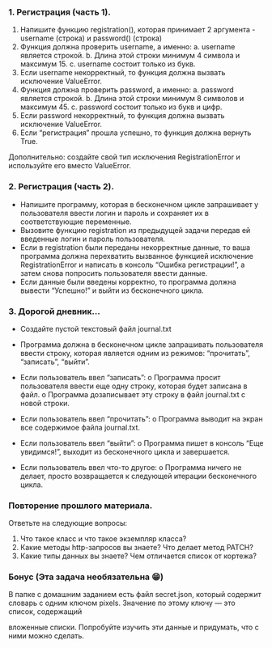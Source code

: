 ### 1. Регистрация (часть 1).

1. Напишите функцию registration(), которая принимает 2 аргумента -
username (строка) и password() (строка)
2. Функция должна проверить username, а именно:
a. username является строкой.
b. Длина этой строки минимум 4 символа и максимум 15.
c. username состоит только из букв.
3. Если username некорректный, то функция должна вызвать исключение
ValueError.
4. Функция должна проверить password, а именно:
a. password является строкой.
b. Длина этой строки минимум 8 символов и максимум 45.
c. password состоит только из букв и цифр.
5. Если password некорректный, то функция должна вызвать исключение
ValueError.
6. Если “регистрация” прошла успешно, то функция должна вернуть True.

Дополнительно: создайте свой тип исключения RegistrationError и используйте
его вместо ValueError.

### 2. Регистрация (часть 2).

- Напишите программу, которая в бесконечном цикле запрашивает у
пользователя ввести логин и пароль и сохраняет их в соответствующие
переменные.
- Вызовите функцию registration из предыдущей задачи передав ей
введенные логин и пароль пользователя.
- Если в registration были переданы некорректные данные, то ваша
программа должна перехватить вызванное функцией исключение
RegistrationError и написать в консоль “Ошибка регистрации!”, а затем
снова попросить пользователя ввести данные.
- Если данные были введены корректно, то программа должна вывести
“Успешно!” и выйти из бесконечного цикла.

### 3. Дорогой дневник...
- Создайте пустой текстовый файл journal.txt
- Программа должна в бесконечном цикле запрашивать пользователя
ввести строку, которая является одним из режимов: “прочитать”,
“записать”, “выйти”.
- Если пользователь ввел “записать”:
o Программа просит пользователя ввести еще одну строку, которая
будет записана в файл.
o Программа дозаписывает эту строку в файл journal.txt c новой
строки.

- Если пользователь ввел “прочитать”:
o Программа выводит на экран все содержимое файла journal.txt.
- Если пользователь ввел “выйти”:
o Программа пишет в консоль “Еще увидимся!”, выходит из
бесконечного цикла и завершается.
- Если пользователь ввел что-то другое:
o Программа ничего не делает, просто возвращается к следующей
итерации бесконечного цикла.

### Повторение прошлого материала.

Ответьте на следующие вопросы:
1. Что такое класс и что такое экземпляр класса?
2. Какие методы http-запросов вы знаете? Что делает метод PATCH?
3. Какие типы данных вы знаете? Чем отличается список от кортежа?

### Бонус (Эта задача необязательна 😁)

В папке с домашним заданием есть файл secret.json, который содержит словарь с
одним ключом pixels. Значение по этому ключу — это список, содержащий

вложенные списки. Попробуйте изучить эти данные и придумать, что с ними
можно сделать.